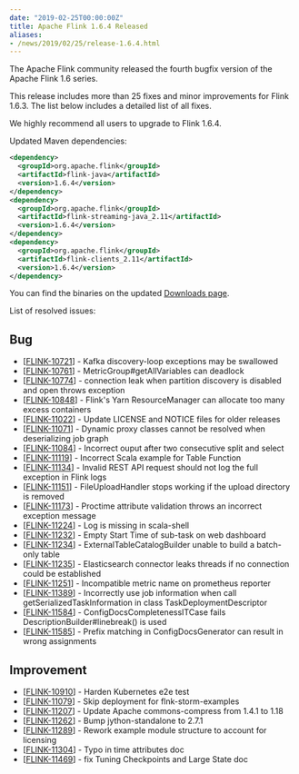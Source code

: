 ```yaml
---
date: "2019-02-25T00:00:00Z"
title: Apache Flink 1.6.4 Released
aliases:
- /news/2019/02/25/release-1.6.4.html
---
```


The Apache Flink community released the fourth bugfix version of the Apache Flink 1.6 series.

This release includes more than 25 fixes and minor improvements for Flink 1.6.3. The list below includes a detailed list of all fixes.

We highly recommend all users to upgrade to Flink 1.6.4.

Updated Maven dependencies:

```xml
<dependency>
  <groupId>org.apache.flink</groupId>
  <artifactId>flink-java</artifactId>
  <version>1.6.4</version>
</dependency>
<dependency>
  <groupId>org.apache.flink</groupId>
  <artifactId>flink-streaming-java_2.11</artifactId>
  <version>1.6.4</version>
</dependency>
<dependency>
  <groupId>org.apache.flink</groupId>
  <artifactId>flink-clients_2.11</artifactId>
  <version>1.6.4</version>
</dependency>
```

You can find the binaries on the updated [Downloads page](/downloads.html).

List of resolved issues:

<h2>        Bug
</h2>
<ul>
<li>[<a href='https://issues.apache.org/jira/browse/FLINK-10721'>FLINK-10721</a>] -         Kafka discovery-loop exceptions may be swallowed
</li>
<li>[<a href='https://issues.apache.org/jira/browse/FLINK-10761'>FLINK-10761</a>] -         MetricGroup#getAllVariables can deadlock
</li>
<li>[<a href='https://issues.apache.org/jira/browse/FLINK-10774'>FLINK-10774</a>] -         connection leak when partition discovery is disabled and open throws exception
</li>
<li>[<a href='https://issues.apache.org/jira/browse/FLINK-10848'>FLINK-10848</a>] -         Flink&#39;s Yarn ResourceManager can allocate too many excess containers
</li>
<li>[<a href='https://issues.apache.org/jira/browse/FLINK-11022'>FLINK-11022</a>] -         Update LICENSE and NOTICE files for older releases
</li>
<li>[<a href='https://issues.apache.org/jira/browse/FLINK-11071'>FLINK-11071</a>] -         Dynamic proxy classes cannot be resolved when deserializing job graph
</li>
<li>[<a href='https://issues.apache.org/jira/browse/FLINK-11084'>FLINK-11084</a>] -         Incorrect ouput after two consecutive split and select
</li>
<li>[<a href='https://issues.apache.org/jira/browse/FLINK-11119'>FLINK-11119</a>] -         Incorrect Scala example for Table Function
</li>
<li>[<a href='https://issues.apache.org/jira/browse/FLINK-11134'>FLINK-11134</a>] -         Invalid REST API request should not log the full exception in Flink logs
</li>
<li>[<a href='https://issues.apache.org/jira/browse/FLINK-11151'>FLINK-11151</a>] -         FileUploadHandler stops working if the upload directory is removed
</li>
<li>[<a href='https://issues.apache.org/jira/browse/FLINK-11173'>FLINK-11173</a>] -         Proctime attribute validation throws an incorrect exception message
</li>
<li>[<a href='https://issues.apache.org/jira/browse/FLINK-11224'>FLINK-11224</a>] -         Log is missing in scala-shell
</li>
<li>[<a href='https://issues.apache.org/jira/browse/FLINK-11232'>FLINK-11232</a>] -         Empty Start Time of sub-task on web dashboard
</li>
<li>[<a href='https://issues.apache.org/jira/browse/FLINK-11234'>FLINK-11234</a>] -         ExternalTableCatalogBuilder unable to build a batch-only table
</li>
<li>[<a href='https://issues.apache.org/jira/browse/FLINK-11235'>FLINK-11235</a>] -         Elasticsearch connector leaks threads if no connection could be established
</li>
<li>[<a href='https://issues.apache.org/jira/browse/FLINK-11251'>FLINK-11251</a>] -         Incompatible metric name on prometheus reporter
</li>
<li>[<a href='https://issues.apache.org/jira/browse/FLINK-11389'>FLINK-11389</a>] -         Incorrectly use job information when call getSerializedTaskInformation in class TaskDeploymentDescriptor
</li>
<li>[<a href='https://issues.apache.org/jira/browse/FLINK-11584'>FLINK-11584</a>] -         ConfigDocsCompletenessITCase fails DescriptionBuilder#linebreak() is used
</li>
<li>[<a href='https://issues.apache.org/jira/browse/FLINK-11585'>FLINK-11585</a>] -         Prefix matching in ConfigDocsGenerator can result in wrong assignments
</li>
</ul>
                
<h2>        Improvement
</h2>
<ul>
<li>[<a href='https://issues.apache.org/jira/browse/FLINK-10910'>FLINK-10910</a>] -         Harden Kubernetes e2e test
</li>
<li>[<a href='https://issues.apache.org/jira/browse/FLINK-11079'>FLINK-11079</a>] -         Skip deployment for flnk-storm-examples
</li>
<li>[<a href='https://issues.apache.org/jira/browse/FLINK-11207'>FLINK-11207</a>] -         Update Apache commons-compress from 1.4.1 to 1.18
</li>
<li>[<a href='https://issues.apache.org/jira/browse/FLINK-11262'>FLINK-11262</a>] -         Bump jython-standalone to 2.7.1
</li>
<li>[<a href='https://issues.apache.org/jira/browse/FLINK-11289'>FLINK-11289</a>] -         Rework example module structure to account for licensing
</li>
<li>[<a href='https://issues.apache.org/jira/browse/FLINK-11304'>FLINK-11304</a>] -         Typo in time attributes doc
</li>
<li>[<a href='https://issues.apache.org/jira/browse/FLINK-11469'>FLINK-11469</a>] -         fix Tuning Checkpoints and Large State doc
</li>
</ul>
